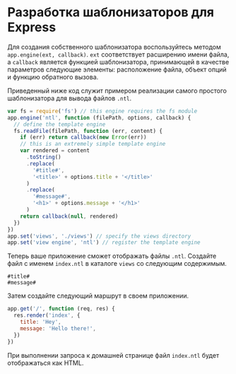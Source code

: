 # Разработка шаблонизаторов для Express

Для создания собственного шаблонизатора воспользуйтесь методом `app.engine(ext, callback)`. `ext` соответствует расширению имени файла, а `callback` является функцией шаблонизатора, принимающей в качестве параметров следующие элементы: расположение файла, объект опций и функцию обратного вызова.

Приведенный ниже код служит примером реализации самого простого шаблонизатора для вывода файлов `.ntl`.

```js
var fs = require('fs') // this engine requires the fs module
app.engine('ntl', function (filePath, options, callback) {
  // define the template engine
  fs.readFile(filePath, function (err, content) {
    if (err) return callback(new Error(err))
    // this is an extremely simple template engine
    var rendered = content
      .toString()
      .replace(
        '#title#',
        '<title>' + options.title + '</title>'
      )
      .replace(
        '#message#',
        '<h1>' + options.message + '</h1>'
      )
    return callback(null, rendered)
  })
})
app.set('views', './views') // specify the views directory
app.set('view engine', 'ntl') // register the template engine
```

Теперь ваше приложение сможет отображать файлы `.ntl`. Создайте файл с именем `index.ntl` в каталоге `views` со следующим содержимым.

```
#title#
#message#
```

Затем создайте следующий маршрут в своем приложении.

```js
app.get('/', function (req, res) {
  res.render('index', {
    title: 'Hey',
    message: 'Hello there!',
  })
})
```

При выполнении запроса к домашней странице файл `index.ntl` будет отображаться как HTML.

